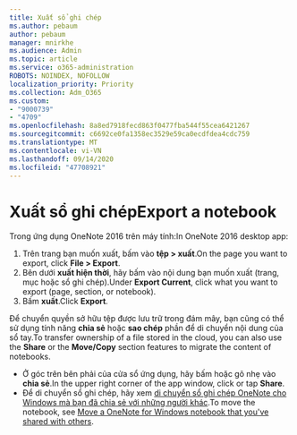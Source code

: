 ```yaml
---
title: Xuất sổ ghi chép
ms.author: pebaum
author: pebaum
manager: mnirkhe
ms.audience: Admin
ms.topic: article
ms.service: o365-administration
ROBOTS: NOINDEX, NOFOLLOW
localization_priority: Priority
ms.collection: Adm_O365
ms.custom:
- "9000739"
- "4709"
ms.openlocfilehash: 8a8ed7918fecd863f0477fba544f55cea6421267
ms.sourcegitcommit: c6692ce0fa1358ec3529e59ca0ecdfdea4cdc759
ms.translationtype: MT
ms.contentlocale: vi-VN
ms.lasthandoff: 09/14/2020
ms.locfileid: "47708921"
---
```

# <a name="export-a-notebook"></a><span data-ttu-id="d6610-102">Xuất sổ ghi chép</span><span class="sxs-lookup"><span data-stu-id="d6610-102">Export a notebook</span></span>

<span data-ttu-id="d6610-103">Trong ứng dụng OneNote 2016 trên máy tính:</span><span class="sxs-lookup"><span data-stu-id="d6610-103">In OneNote 2016 desktop app:</span></span>

1. <span data-ttu-id="d6610-104">Trên trang bạn muốn xuất, bấm vào **tệp > xuất**.</span><span class="sxs-lookup"><span data-stu-id="d6610-104">On the page you want to export, click **File > Export**.</span></span>
2. <span data-ttu-id="d6610-105">Bên dưới **xuất hiện thời**, hãy bấm vào nội dung bạn muốn xuất (trang, mục hoặc sổ ghi chép).</span><span class="sxs-lookup"><span data-stu-id="d6610-105">Under **Export Current**, click what you want to export (page, section, or notebook).</span></span>
3. <span data-ttu-id="d6610-106">Bấm **xuất**.</span><span class="sxs-lookup"><span data-stu-id="d6610-106">Click **Export**.</span></span>
 
<span data-ttu-id="d6610-107">Để chuyển quyền sở hữu tệp được lưu trữ trong đám mây, bạn cũng có thể sử dụng tính năng **chia sẻ** hoặc **sao chép** phần để di chuyển nội dung của sổ tay.</span><span class="sxs-lookup"><span data-stu-id="d6610-107">To transfer ownership of a file stored in the cloud, you can also use the **Share** or the **Move/Copy** section features to migrate the content of notebooks.</span></span>  

- <span data-ttu-id="d6610-108">Ở góc trên bên phải của cửa sổ ứng dụng, hãy bấm hoặc gõ nhẹ vào **chia sẻ**.</span><span class="sxs-lookup"><span data-stu-id="d6610-108">In the upper right corner of the app window, click or tap **Share**.</span></span>
- <span data-ttu-id="d6610-109">Để di chuyển sổ ghi chép, hãy xem [di chuyển sổ ghi chép OneNote cho Windows mà bạn đã chia sẻ với những người khác](https://support.office.com/article/move-a-onenote-for-windows-notebook-that-you-ve-shared-with-others-56c7659e-1850-49a6-8874-e2db6b440cd4?ui=en-US&rs=en-US&ad=US).</span><span class="sxs-lookup"><span data-stu-id="d6610-109">To move the notebook, see [Move a OneNote for Windows notebook that you've shared with others](https://support.office.com/article/move-a-onenote-for-windows-notebook-that-you-ve-shared-with-others-56c7659e-1850-49a6-8874-e2db6b440cd4?ui=en-US&rs=en-US&ad=US).</span></span>
